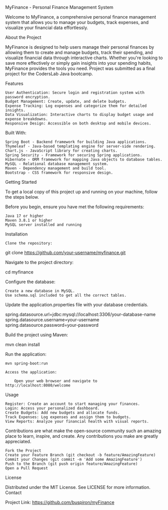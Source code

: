MyFinance - Personal Finance Management System

Welcome to MyFinance, a comprehensive personal finance management system that allows you to manage your budgets, track expenses, and visualize your financial data effortlessly.


About the Project

MyFinance is designed to help users manage their personal finances by allowing them to create and manage budgets, track their spending, and visualize financial data through interactive charts. Whether you're looking to save more effectively or simply gain insights into your spending habits, MyFinance provides the tools you need. Project was submitted as a final project for the CodersLab Java bootcamp.

Features

    User Authentication: Secure login and registration system with password encryption.
    Budget Management: Create, update, and delete budgets.
    Expense Tracking: Log expenses and categorize them for detailed insights.
    Data Visualization: Interactive charts to display budget usage and expense breakdowns.
    Responsive Design: Accessible on both desktop and mobile devices.

Built With:


    Spring Boot - Backend framework for building Java applications.
    Thymeleaf - Java-based templating engine for server-side rendering.
    Chart.js - JavaScript library for creating charts.
    Spring Security - Framework for securing Spring applications.
    Hibernate - ORM framework for mapping Java objects to database tables.
    MySQL - Relational database management system.
    Maven - Dependency management and build tool.
    Bootstrap - CSS framework for responsive design.

Getting Started

To get a local copy of this project up and running on your machine, follow the steps below.

Before you begin, ensure you have met the following requirements:

    Java 17 or higher
    Maven 3.8.1 or higher
    MySQL server installed and running

Installation

    Clone the repository:

git clone https://github.com/your-username/myfinance.git

Navigate to the project directory:

cd myfinance

Configure the database:

    Create a new database in MySQL.
    Use schema.sql included to get all the correct tables.


    
Update the application.properties file with your database credentials.

spring.datasource.url=jdbc:mysql://localhost:3306/your-database-name
spring.datasource.username=your-username
spring.datasource.password=your-password

Build the project using Maven:

mvn clean install

Run the application:

    mvn spring-boot:run

    Access the application:
    
        Open your web browser and navigate to http://localhost:8080/welcome

Usage

    Register: Create an account to start managing your finances.
    Login: Access your personalized dashboard.
    Create Budgets: Add new budgets and allocate funds.
    Track Expenses: Log expenses and assign them to budgets.
    View Reports: Analyze your financial health with visual reports.


Contributions are what make the open-source community such an amazing place to learn, inspire, and create. Any contributions you make are greatly appreciated.

    Fork the Project
    Create your Feature Branch (git checkout -b feature/AmazingFeature)
    Commit your Changes (git commit -m 'Add some AmazingFeature')
    Push to the Branch (git push origin feature/AmazingFeature)
    Open a Pull Request

License

Distributed under the MIT License. See LICENSE for more information.
Contact

Project Link: https://github.com/buspiron/myFinance
